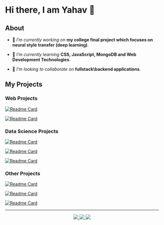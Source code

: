 # Hi there, I am Yahav 👋

## About

- 🔭 *I’m currently working on* **my college final project which focuses on neural style transfer (deep learning)**.

- 🌱 *I’m currently learning* **CSS, JavaScript, MongoDB and Web Development Technologies**.

- 👯 *I’m looking to collaborate on* **fullstack\backend applications**.

## My Projects

### Web Projects
[![Readme Card](https://github-readme-stats.vercel.app/api/pin/?username=Yahavba&repo=B7Fun)](https://github.com/Yahavba/B7Fun)

[![Readme Card](https://github-readme-stats.vercel.app/api/pin/?username=Yahavba&repo=College-portal)](https://github.com/Yahavba/College-portal)

### Data Science Projects
[![Readme Card](https://github-readme-stats.vercel.app/api/pin/?username=Yahavba&repo=HStyle)](https://github.com/Yahavba/HStyle)

[![Readme Card](https://github-readme-stats.vercel.app/api/pin/?username=Yahavba&repo=Simple-machine-learning-classifier-tool)](https://github.com/Yahavba/Simple-machine-learning-classifier-tool)

[![Readme Card](https://github-readme-stats.vercel.app/api/pin/?username=Yahavba&repo=Image-classification-zero-shot-learning)](https://github.com/Yahavba/Image-classification-zero-shot-learning)

### Other Projects
[![Readme Card](https://github-readme-stats.vercel.app/api/pin/?username=Yahavba&repo=C-family-Compiler)](https://github.com/Yahavba/C-family-Compiler)

[![Readme Card](https://github-readme-stats.vercel.app/api/pin/?username=Yahavba&repo=Game-Box)](https://github.com/Yahavba/Game-Box)

[![Readme Card](https://github-readme-stats.vercel.app/api/pin/?username=Yahavba&repo=Minesweeper)](https://github.com/Yahavba/Minesweeper)

---
<div>
   <p align="center">
      <a href="https://linkedin.com/in/YahavBarDavid" target="_blank">
         <img src="https://img.shields.io/badge/LinkedIn-0077B5?&style=flat&logo=linkedin&logoColor=white"/>
      </a>
      <a href="mailto:Yahav.BarDavid@gmail.com" target="_blank">
         <img src="https://img.shields.io/badge/Gmail-%23D14836.svg?&style=flat&logo=gmail&logoColor=white"/>
      </a>
	  <a href="https://wa.me/+9720509060730" target="_blank">
         <img src="https://img.shields.io/badge/WhatsApp-25D366?&style=flat&logo=whatsapp&logoColor=white"/>
      </a>
   </p>
</div>

<!--
**Yahavba/Yahavba** is a ✨ _special_ ✨ repository because its `README.md` (this file) appears on your GitHub profile.

Here are some ideas to get you started:

- 🔭 I’m currently working on ...
- 🌱 I’m currently learning ...
- 👯 I’m looking to collaborate on ...
- 🤔 I’m looking for help with ...
- 💬 Ask me about ...
- 📫 How to reach me: ...
- 😄 Pronouns: ...
- ⚡ Fun fact: ...
-->
